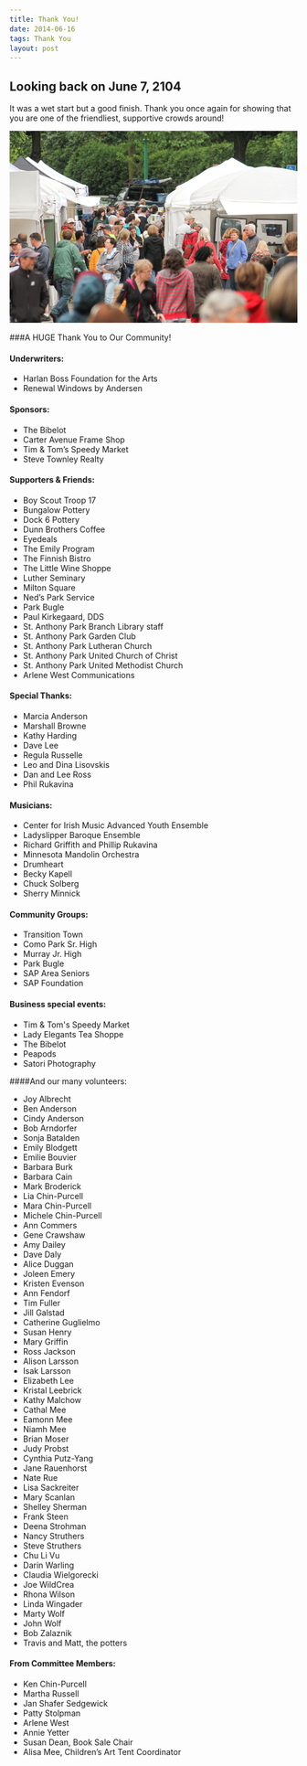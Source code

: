 ```yaml
---
title: Thank You!
date: 2014-06-16
tags: Thank You
layout: post
---
```



## Looking back on June 7, 2104

It was a wet start but a good finish. 
Thank you once again for showing that you are one of the friendliest, supportive crowds around!

![SAP Festival 2014](/images/2014/sapfest-9054.jpg)

###A HUGE Thank You to Our Community!

#### Underwriters:

- Harlan Boss Foundation for the Arts
- Renewal Windows by Andersen 

#### Sponsors:

- The Bibelot
- Carter Avenue Frame Shop
- Tim & Tom’s Speedy Market
- Steve Townley Realty

#### Supporters & Friends:

- Boy Scout Troop 17
- Bungalow Pottery
- Dock 6 Pottery 
- Dunn Brothers Coffee
- Eyedeals
- The Emily Program
- The Finnish Bistro
- The Little Wine Shoppe
- Luther Seminary
- Milton Square
- Ned’s Park Service 
- Park Bugle
- Paul Kirkegaard, DDS
- St. Anthony Park Branch Library staff
- St. Anthony Park Garden Club
- St. Anthony Park Lutheran Church
- St. Anthony Park United Church of Christ
- St. Anthony Park United Methodist Church
- Arlene West Communications

#### Special Thanks: 

- Marcia Anderson
- Marshall Browne
- Kathy Harding
- Dave Lee 
- Regula Russelle
- Leo and Dina Lisovskis
- Dan and Lee Ross
- Phil Rukavina

#### Musicians:

- Center for Irish Music Advanced Youth Ensemble 
- Ladyslipper Baroque Ensemble
- Richard Griffith and Phillip Rukavina
- Minnesota Mandolin Orchestra
- Drumheart
- Becky Kapell
- Chuck Solberg
- Sherry Minnick 

#### Community Groups:

- Transition Town
- Como Park Sr. High
- Murray Jr. High
- Park Bugle
- SAP Area Seniors
- SAP Foundation

#### Business special events:

- Tim & Tom's Speedy Market
- Lady Elegants Tea Shoppe
- The Bibelot
- Peapods
- Satori Photography

####And our many volunteers:

- Joy Albrecht
- Ben Anderson
- Cindy Anderson
- Bob Arndorfer
- Sonja Batalden
- Emily Blodgett
- Emilie Bouvier
- Barbara Burk
- Barbara Cain
- Mark Broderick
- Lia Chin-Purcell
- Mara Chin-Purcell
- Michele Chin-Purcell
- Ann Commers
- Gene Crawshaw
- Amy Dailey
- Dave Daly
- Alice Duggan
- Joleen Emery 
- Kristen Evenson
- Ann Fendorf
- Tim Fuller
- Jill Galstad
- Catherine Guglielmo
- Susan Henry
- Mary Griffin
- Ross Jackson
- Alison Larsson
- Isak Larsson
- Elizabeth Lee
- Kristal Leebrick
- Kathy Malchow
- Cathal Mee
- Eamonn Mee
- Niamh Mee
- Brian Moser
- Judy Probst
- Cynthia Putz-Yang
- Jane Rauenhorst
- Nate Rue
- Lisa Sackreiter
- Mary Scanlan
- Shelley Sherman
- Frank Steen
- Deena Strohman
- Nancy Struthers
- Steve Struthers
- Chu Li Vu
- Darin Warling 
- Claudia Wielgorecki
- Joe WildCrea
- Rhona Wilson
- Linda Wingader
- Marty Wolf 
- John Wolf
- Bob Zalaznik
- Travis and Matt, the potters

#### From Committee Members: 

- Ken Chin-Purcell
- Martha Russell
- Jan Shafer Sedgewick
- Patty Stolpman
- Arlene West
- Annie Yetter
- Susan Dean, Book Sale Chair
- Alisa Mee, Children’s Art Tent Coordinator
